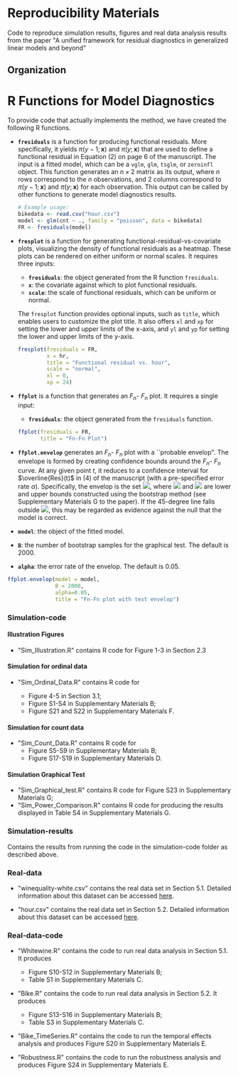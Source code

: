 # Reproducibility Materials
Code to reproduce simulation results, figures and real data analysis results from the paper "A unified framework for residual diagnostics in generalized linear models and beyond"

## Organization

# R Functions for Model Diagnostics

To provide code that actually implements the method, we have created the following R functions.

- **`fresiduals`** is a function for producing functional residuals. More specifically, it yields $\pi(y-1;\mathbf{x})$ and $\pi(y;\mathbf{x})$ that are used to define a functional residual in Equation (2) on page 6 of the manuscript. The input is a fitted model, which can be a `vglm`, `glm`, `tsglm`, or `zeroinfl` object. This function generates an $n \times 2$ matrix as its output, where $n$ rows correspond to the $n$ observations, and 2 columns correspond to $\pi(y - 1; \mathbf{x})$ and $\pi(y; \mathbf{x})$ for each observation. This output can be called by other functions to generate model diagnostics results.

  ```r
  # Example usage:
  bikedata <- read.csv("hour.csv")
  model <- glm(cnt ~ ., family = "poisson", data = bikedata)
  FR <- fresiduals(model)
  ```

- **`fresplot`** is a function for generating functional-residual-vs-covariate plots, visualizing the density of functional residuals as a heatmap. These plots can be rendered on either uniform or normal scales. It requires three inputs:

  - **`fresiduals`**: the object generated from the R function `fresiduals`.
  - **`x`**: the covariate against which to plot functional residuals.
  - **`scale`**: the scale of functional residuals, which can be uniform or normal.

  The `fresplot` function provides optional inputs, such as `title`, which enables users to customize the plot title. It also offers `xl` and `xp` for setting the lower and upper limits of the x-axis, and `yl` and `yp` for setting the lower and upper limits of the y-axis.

  ```r
  fresplot(fresiduals = FR, 
           x = hr, 
           title = "Functional residual vs. hour",
           scale = "normal",
           xl = 0,
           xp = 24)
  ```

- **`ffplot`** is a function that generates an $F_n$- $F_n$ plot. It requires a single input:

  - **`fresiduals`**: the object generated from the `fresiduals` function.

  ```r
  ffplot(fresiduals = FR,
         title = "Fn-Fn Plot")
  ```

- **`ffplot.envelop`** generates an $F_n$- $F_n$ plot with a ``probable envelop".  The envelope is formed by creating confidence bounds around the $F_n$- $F_n$ curve. At any given point $t$, it reduces to a confidence interval for $\overline{Res}(t)$ in (4) of the manuscript (with a pre-specified error rate $\alpha$). Specifically, the envelop is the set <img src="https://latex.codecogs.com/svg.image?$\mathcal{E}_{1-\alpha}=\{(L^*_{\alpha/2}(t),U^*_{1-\alpha/2}(t)),t\in(0,1)\}$" />, where <img src="https://latex.codecogs.com/svg.image?$L^*_{\alpha/2}(t)$"/> and <img src="https://latex.codecogs.com/svg.image?$U^*_{1-\alpha/2}(t)$"/> are lower and upper bounds constructed using the bootstrap method (see Supplementary Materials G to the paper). If the 45-degree line falls outside <img src="https://latex.codecogs.com/svg.image?$\mathcal{E}_{1-\alpha}$"/>, this may be regarded as evidence against the null that the model is correct.

 - **`model`**: the object of the fitted model.
  - **`B`**: the number of bootstrap samples for the graphical test. The default is 2000.
  - **`alpha`**: the error rate of the envelop. The default is 0.05.
  ```r
  ffplot.envelop(model = model,
                 B = 2000,
                 alpha=0.05,
                 title = "Fn-Fn plot with test envelop") 
  ```
### Simulation-code

#### Illustration Figures

- "Sim_Illustration.R" contains R code for Figure 1-3 in Section 2.3

#### Simulation for ordinal data

- "Sim_Ordinal_Data.R" contains R code for 

   - Figure 4-5 in Section 3.1;
   - Figure S1-S4 in Supplementary Materials B;
   - Figure S21 and S22 in Supplementary Materials F.

#### Simulation for count data

- "Sim_Count_Data.R" contains R code for 
   - Figure S5-S9 in Supplementary Materials B;
   - Figure S17-S19 in Supplementary Materials D.
   
#### Simulation Graphical Test

- "Sim_Graphical_test.R" contains R code for Figure S23 in Supplementary Materials G;
- "Sim_Power_Comparison.R" contains R code for producing the results displayed in Table S4 in Supplementary Materials G.

### Simulation-results

Contains the results from running the code in the simulation-code folder as described above. 


### Real-data

* "winequality-white.csv" contains the real data set in Section 5.1. Detailed information about this dataset can be accessed [here](https://archive.ics.uci.edu/dataset/186/wine+quality). 

* "hour.csv" contains the real data set in Section 5.2. Detailed information about this dataset can be accessed [here](https://archive.ics.uci.edu/dataset/275/bike+sharing+dataset). 

### Real-data-code
- "Whitewine.R" contains the code to run real data analysis in Section 5.1. It produces 
   - Figure S10-S12 in Supplementary Materials B;
   - Table S1 in Supplementary Materials C.


- "Bike.R" contains the code to run real data analysis in Section 5.2. It produces    
   - Figure S13-S16 in Supplementary Materials B;
   - Table S3 in Supplementary Materials C.


- "Bike_TimeSeries.R" contains the code to run the temporal effects analysis and produces Figure S20 in Supplementary Materials E. 


- "Robustness.R" contains the code to run the robustness analysis and produces Figure S24 in Supplementary Materials E. 

